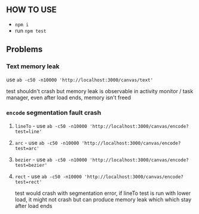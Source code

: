 ## HOW TO USE

- `npm i`
- run `npm test`

## Problems

### Text memory leak

use `ab -c50 -n10000 'http://localhost:3000/canvas/text'`

test shouldn't crash but memory leak is observable in activity monitor / task manager, even after load ends, memory isn't freed

### `encode` segmentation fault crash

1. `lineTo` - use `ab -c50 -n10000 'http://localhost:3000/canvas/encode?test=line'`
2. `arc` - use `ab -c50 -n10000 'http://localhost:3000/canvas/encode?test=arc'`
3. `bezier` - use `ab -c50 -n10000 'http://localhost:3000/canvas/encode?test=bezier'`
4. `rect` - use `ab -c50 -n10000 'http://localhost:3000/canvas/encode?test=rect'`

   test would crash with segmentation error, if lineTo test is run with lower load, it might not crash but can produce memory leak which which stay after load ends
